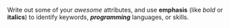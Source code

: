 Write out some of your *awesome* attributes, and use **emphasis** (like *bold* or **italics**) to identify keywords, _**programming**_ languages, or skills. 
